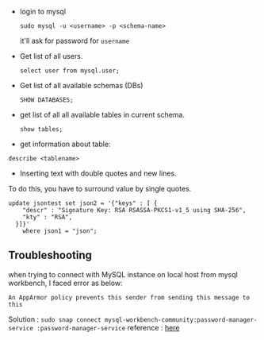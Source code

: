- login to mysql 
  ```
  sudo mysql -u <username> -p <schema-name>
  ```
  it'll ask for password for `username`

- Get list of all users.

  ```
  select user from mysql.user;
  ```

- Get list of all available schemas (DBs)

  ```
  SHOW DATABASES;
  ```

- get list of all all available tables in current schema.

  ```
  show tables;
  ```

- get information about table:

```
describe <tablename>
```

- Inserting text with double quotes and new lines.

To do this, you have to surround value by single quotes.

```
update jsontest set json2 = '{"keys" : [ {
    "descr" : "Signature Key: RSA RSASSA-PKCS1-v1_5 using SHA-256",
    "kty" : "RSA",
  }]}'
    where json1 = "json";
```

## Troubleshooting

when trying to connect with MySQL instance on local host from mysql workbench, I faced error as below:

```
An AppArmor policy prevents this sender from sending this message to this

```

Solution :
`sudo snap connect mysql-workbench-community:password-manager-service :password-manager-service`
reference : [here](https://askubuntu.com/questions/1242026/cannot-connect-mysql-workbench-to-mysql-server)
